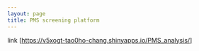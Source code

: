 ```yaml
---
layout: page
title: PMS screening platform
---
```

link
[https://v5xogt-tao0ho-chang.shinyapps.io/PMS_analysis/]
